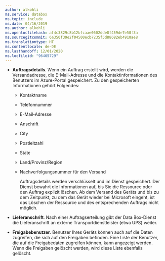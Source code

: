 ```yaml
---
author: alkohli
ms.service: databox
ms.topic: include
ms.date: 04/16/2019
ms.author: alkohli
ms.openlocfilehash: af4c3829c8b12bfcaae0602dde8f459de7e50f3a
ms.sourcegitcommit: 6a350f39e2f04500ecb7235f5d88682eb4910ae8
ms.translationtype: HT
ms.contentlocale: de-DE
ms.lasthandoff: 12/01/2020
ms.locfileid: "96465729"
---
```

- **Auftragsdetails**. Wenn ein Auftrag erstellt wird, werden die Versandadresse, die E-Mail-Adresse und die Kontaktinformationen des Benutzers im Azure-Portal gespeichert. Zu den gespeicherten Informationen gehört Folgendes:
  - Kontaktname
  - Telefonnummer
  - E-Mail-Adresse
  - Anschrift
  - City
  - Postleitzahl
  - State
  - Land/Provinz/Region
  - Nachverfolgungsnummer für den Versand

    Auftragsdetails werden verschlüsselt und im Dienst gespeichert. Der Dienst bewahrt die Informationen auf, bis Sie die Ressource oder den Auftrag explizit löschen. Ab dem Versand des Geräts und bis zu dem Zeitpunkt, zu dem das Gerät wieder bei Microsoft eingeht, ist das Löschen der Ressource und des entsprechenden Auftrags nicht möglich.

- **Lieferanschrift**. Nach einer Auftragserteilung gibt der Data Box-Dienst die Lieferanschrift an externe Transportdienstleister (etwa UPS) weiter.

- **Freigabebenutzer**. Benutzer Ihres Geräts können auch auf die Daten zugreifen, die sich auf den Freigaben befinden. Eine Liste der Benutzer, die auf die Freigabedaten zugreifen können, kann angezeigt werden. Wenn die Freigaben gelöscht werden, wird diese Liste ebenfalls gelöscht.
